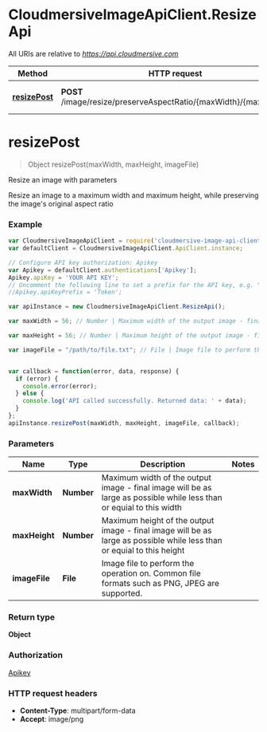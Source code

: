 # CloudmersiveImageApiClient.ResizeApi

All URIs are relative to *https://api.cloudmersive.com*

Method | HTTP request | Description
------------- | ------------- | -------------
[**resizePost**](ResizeApi.md#resizePost) | **POST** /image/resize/preserveAspectRatio/{maxWidth}/{maxHeight} | Resize an image with parameters


<a name="resizePost"></a>
# **resizePost**
> Object resizePost(maxWidth, maxHeight, imageFile)

Resize an image with parameters

Resize an image to a maximum width and maximum height, while preserving the image&#39;s original aspect ratio

### Example
```javascript
var CloudmersiveImageApiClient = require('cloudmersive-image-api-client');
var defaultClient = CloudmersiveImageApiClient.ApiClient.instance;

// Configure API key authorization: Apikey
var Apikey = defaultClient.authentications['Apikey'];
Apikey.apiKey = 'YOUR API KEY';
// Uncomment the following line to set a prefix for the API key, e.g. "Token" (defaults to null)
//Apikey.apiKeyPrefix = 'Token';

var apiInstance = new CloudmersiveImageApiClient.ResizeApi();

var maxWidth = 56; // Number | Maximum width of the output image - final image will be as large as possible while less than or equial to this width

var maxHeight = 56; // Number | Maximum height of the output image - final image will be as large as possible while less than or equial to this height

var imageFile = "/path/to/file.txt"; // File | Image file to perform the operation on.  Common file formats such as PNG, JPEG are supported.


var callback = function(error, data, response) {
  if (error) {
    console.error(error);
  } else {
    console.log('API called successfully. Returned data: ' + data);
  }
};
apiInstance.resizePost(maxWidth, maxHeight, imageFile, callback);
```

### Parameters

Name | Type | Description  | Notes
------------- | ------------- | ------------- | -------------
 **maxWidth** | **Number**| Maximum width of the output image - final image will be as large as possible while less than or equial to this width | 
 **maxHeight** | **Number**| Maximum height of the output image - final image will be as large as possible while less than or equial to this height | 
 **imageFile** | **File**| Image file to perform the operation on.  Common file formats such as PNG, JPEG are supported. | 

### Return type

**Object**

### Authorization

[Apikey](../README.md#Apikey)

### HTTP request headers

 - **Content-Type**: multipart/form-data
 - **Accept**: image/png


